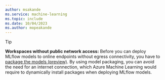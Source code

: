 ```yaml
---
author: msakande
ms.service: machine-learning
ms.topic: include
ms.date: 10/04/2023
ms.author: mopeakande
---
```


> [!TIP]
> __Workspaces without public network access:__ Before you can deploy MLflow models to online endpoints without egress connectivity, you have to [package the models (preview)](how-to-package-models.md#package-models-before-deployments). By using model packaging, you can avoid the need for an internet connection, which Azure Machine Learning would require to dynamically install packages when deploying MLflow models.